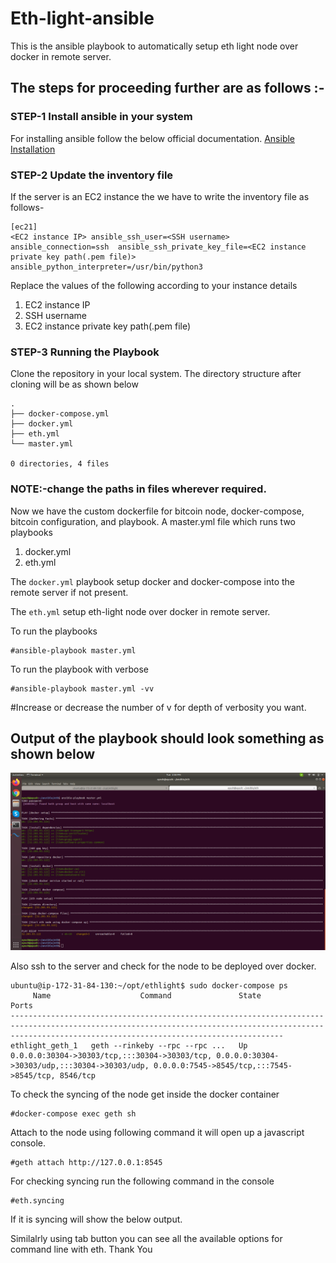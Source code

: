 # Eth-light-ansible
This is the ansible playbook to automatically setup eth light node over docker in remote server.
## The steps for proceeding further are as follows :-
### STEP-1 Install ansible in your system
For installing ansible follow the below official documentation.
[Ansible Installation](https://docs.ansible.com/ansible/latest/installation_guide/intro_installation.html)
### STEP-2 Update the inventory file
If the server is an EC2 instance the we have to write the inventory file as follows-

```
[ec21]
<EC2 instance IP> ansible_ssh_user=<SSH username> ansible_connection=ssh  ansible_ssh_private_key_file=<EC2 instance private key path(.pem file)> ansible_python_interpreter=/usr/bin/python3
```
Replace the values of the following according to your instance details
1. EC2 instance IP
2. SSH username
3. EC2 instance private key path(.pem file)
### STEP-3 Running the Playbook
Clone the repository in your local system.
The directory structure after cloning will be as shown below
```
.
├── docker-compose.yml
├── docker.yml
├── eth.yml
└── master.yml

0 directories, 4 files

```
### NOTE:-change the paths in files wherever required.
Now we have the custom dockerfile for bitcoin node, docker-compose, bitcoin configuration, and playbook.
A master.yml file which runs two playbooks 
1. docker.yml
2. eth.yml

The `docker.yml` playbook setup docker and docker-compose into the remote server if not present.

The `eth.yml` setup eth-light node over docker in remote server.

To run the playbooks
```
#ansible-playbook master.yml
```
To run the playbook with verbose 
```
#ansible-playbook master.yml -vv
```
#Increase or decrease the number of v for depth of verbosity you want.

## Output of the playbook should look something as shown below
![output1](https://github.com/AyushGupta88/Eth-light-ansible/blob/f59444ca7e0877e388b05caa19dffac2de2c69bb/Screenshot%20from%202021-09-28%2014-58-10.png)


Also ssh to the server and check for the node to be deployed over docker.

```
ubuntu@ip-172-31-84-130:~/opt/ethlight$ sudo docker-compose ps
     Name                    Command               State                                                                       Ports                                                                     
---------------------------------------------------------------------------------------------------------------------------------------------------------------------------------------------------------
ethlight_geth_1   geth --rinkeby --rpc --rpc ...   Up      0.0.0.0:30304->30303/tcp,:::30304->30303/tcp, 0.0.0.0:30304->30303/udp,:::30304->30303/udp, 0.0.0.0:7545->8545/tcp,:::7545->8545/tcp, 8546/tcp

```
To check the syncing of the node 
get inside the docker container
```
#docker-compose exec geth sh
```
Attach to the node using following command it will open up a javascript console.
```
#geth attach http://127.0.0.1:8545
```
For checking syncing run the following command in the console
```
#eth.syncing
```
If it is syncing will show the below output.

Similalrly using tab button you can see all the available options for command line with eth.
Thank You
